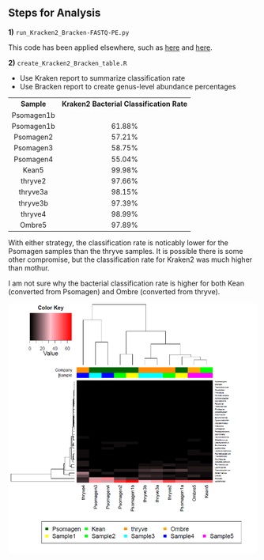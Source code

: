 ## Steps for Analysis

**1)** `run_Kracken2_Bracken-FASTQ-PE.py`

This code has been applied elsewhere, such as [here](https://github.com/cwarden45/Bastu_Cat_Genome/tree/master/basepaws_Dental_Health_Test) and [here](https://github.com/cwarden45/PRJNA513845-eDNA_reanalysis/tree/master/metagenomics).

**2)** `create_Kracken2_Bracken_table.R`

 - Use Kraken report to summarize classification rate
 - Use Bracken report to create genus-level abundance percentages
 
 <table>
  <tbody>
    <tr>
      <th align="center">Sample</th>
      <th align="center">Kraken2 Bacterial Classification Rate</th>
    </tr>
    <tr>
      <td align="center">Psomagen1b</td>
      <td align="center"></td>
     </tr>
     <tr>
      <td align="center">Psomagen1b</td>
      <td align="center">61.88%</td>
     </tr>
     <tr>
      <td align="center">Psomagen2</td>
      <td align="center">57.21%</td>
     </tr>
	<tr>
      <td align="center">Psomagen3</td>
      <td align="center">58.75%</td>
     </tr>
	<tr>
      <td align="center">Psomagen4</td>
      <td align="center">55.04%</td>
     </tr>
	<tr>
      <td align="center">Kean5</td>
      <td align="center">99.98%</td>
     </tr>
    <tr>
      <td align="center">thryve2</td>
      <td align="center">97.66%</td>
     </tr>
    <tr>
      <td align="center">thryve3a</td>
      <td align="center">98.15%</td>
     </tr>
    <tr>
      <td align="center">thryve3b</td>
      <td align="center">97.39%</td>
     </tr>
    <tr>
      <td align="center">thryve4</td>
      <td align="center">98.99%</td>
     </tr>
    <tr>
      <td align="center">Ombre5</td>
      <td align="center">97.89%</td>
     </tr>
</tbody>
</table>

With either strategy, the classification rate is noticably lower for the Psomagen samples than the thryve samples.  It is possible there is some other compromise, but the classification rate for Kraken2 was much higher than mothur.

I am not sure why the bacterial classification rate is higher for both Kean (converted from Psomagen) and Ombre (converted from thryve).

![Bracken-Adjusted Percent Quantified Clustering](n11_Braken2_genera-heatmap_quantified.PNG "Bracken-Adjusted Percent Quantified Clustering")
